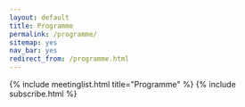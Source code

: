 ```yaml
---
layout: default
title: Programme
permalink: /programme/
sitemap: yes
nav_bar: yes
redirect_from: /programme.html
---
```


{% include meetinglist.html title="Programme" %}
{% include subscribe.html %} 

